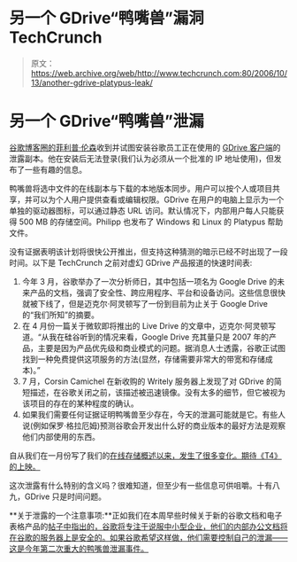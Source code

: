 # 另一个 GDrive“鸭嘴兽”漏洞 TechCrunch

> 原文：<https://web.archive.org/web/http://www.techcrunch.com:80/2006/10/13/another-gdrive-platypus-leak/>

# 另一个 GDrive“鸭嘴兽”泄漏

[](https://web.archive.org/web/20221005121304/http://www.google.com/)[谷歌博客圈的菲利普·伦森](https://web.archive.org/web/20221005121304/http://blog.outer-court.com/archive/2006-10-13-n53.html)收到并试图安装谷歌员工正在使用的 [GDrive 客户端](https://web.archive.org/web/20221005121304/http://blog.outer-court.com/archive/2006-10-13-n53.html)的泄露副本。他在安装后无法登录(我们认为必须从一个批准的 IP 地址使用)，但发布了一些有趣的信息。

鸭嘴兽将选中文件的在线副本与下载的本地版本同步。用户可以按个人或项目共享，并可以为个人用户提供查看或编辑权限。GDrive 在用户的电脑上显示为一个单独的驱动器图标，可以通过静态 URL 访问。默认情况下，内部用户每人只能获得 500 MB 的存储空间。Philipp 也发布了 Windows 和 Linux 的 Platypus 帮助文件。

没有证据表明该计划将很快公开推出，但支持这种猜测的暗示已经不时出现了一段时间。以下是 TechCrunch 之前对虚幻 GDrive 产品报道的快速时间表:

1.  今年 3 月，谷歌举办了一次分析师日，其中包括一项名为 Google Drive 的未来产品的文档，强调了安全性、跨应用程序、平台和设备访问。这些信息很快就被下线了，但是迈克尔·阿灵顿写了一份到目前为止关于 Google Drive 的“我们所知”的摘要。
2.  在 4 月份一篇关于微软即将推出的 Live Drive 的文章中，迈克尔·阿灵顿写道。“从我在硅谷听到的情况来看，Google Drive 充其量只是 2007 年的产品，主要是因为产品优先级和商业模式的问题。据消息人士透露，谷歌正试图找到一种免费提供这项服务的方法(显然，存储需要非常大的带宽和存储成本)。”
3.  7 月，Corsin Camichel 在新收购的 Writely 服务器上发现了对 GDrive 的简短描述，在谷歌关闭之前，该描述被迅速镜像。没有太多的细节，但它被视为该项目的存在的某种程度的确认。
4.  如果我们需要任何证据证明鸭嘴兽至少存在，今天的泄漏可能就是它。有些人说(例如保罗·格拉厄姆)预测谷歌会开发出什么好的商业版本的最好方法是观察他们内部使用的东西。

自从我们在一月份写了我们的[在线存储概述以来，发生了很多变化。期待《T4》的上映。](https://web.archive.org/web/20221005121304/http://www.beta.techcrunch.com/2006/01/31/the-online-storage-gang/)

这次泄露有什么特别的含义吗？很难知道，但至少有一些信息可供咀嚼。十有八九，GDrive 只是时间问题。

**关于泄露的一个注意事项:**正如我们在本周早些时候关于新的谷歌文档和电子表格产品的[帖子中指出的，谷歌将专注于说服中小型企业，他们的内部办公文档将在谷歌的服务器上是安全的。如果谷歌希望这样做，他们需要控制自己的泄漏——这是今年第二次重大的鸭嘴兽泄漏事件。](https://web.archive.org/web/20221005121304/http://www.beta.techcrunch.com/2006/10/10/google-docs-spreadsheets-launches/)